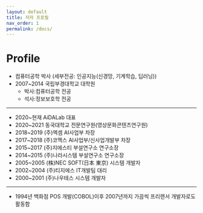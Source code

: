 ```yaml
---
layout: default
title: 저자 프로필
nav_order: 1
permalink: /docs/
---
```


# **Profile**

- 컴퓨터공학 박사 (세부전공: 인공지능(신경망, 기계학습, 딥러닝))
- 2007~2014 국립부경대학교 대학원
    - 박사:컴퓨터공학 전공
    - 석사:정보보호학 전공

---

- 2020~현재 AiDALab 대표
- 2020~2021 동국대학교 전문연구원(영상문화콘텐츠연구원)
- 2018~2019 (주)엑셈 AI사업부 차장
- 2017~2018 (주)코맥스 AI사업부/신사업개발부 차장
- 2015~2017 (주)지에스티 부설연구소 연구소장
- 2014~2015 (주)나라시스템 부설연구소 연구소장
- 2005~2005 (株)NEC SOFT(日本 東京) 시스템 개발자
- 2002~2004 (주)티지에스 IT개발팀 대리
- 2000~2001 (주)나우테스 시스템 개발자

---

- 1994년 백화점 POS 개발(COBOL)이후 2007년까지 가끔씩 프리랜서 개발자로도 활동함
